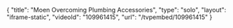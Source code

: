 {
    "title": "Moen Overcoming Plumbing Accessories",
    "type": "solo",
    "layout": "iframe-static",
    "videoId": "109961415",
    "url": "\/tvpembed\/109961415"
}